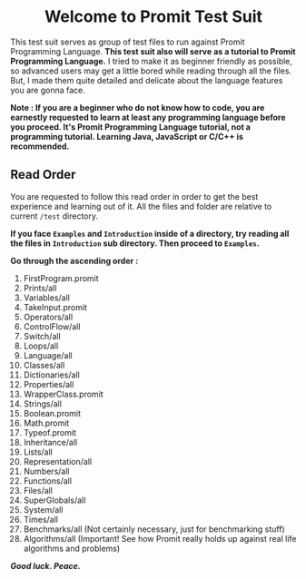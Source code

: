 <h1 align= "center">Welcome to Promit Test Suit</h1>

<p>This test suit serves as group of test files to run against Promit Programming Language. <b>This test suit also will serve as a tutorial to Promit Programming Language.</b> I tried to make it as beginner friendly as possible, so advanced users may get a little bored while reading through all the files. But, I made them quite detailed and delicate about the language features you are gonna face.</p>

<p><b>Note : If you are a beginner who do not know how to code, you are earnestly requested to learn at least any programming language before you proceed. It's Promit Programming Language tutorial, not a programming tutorial. Learning Java, JavaScript or C/C++ is recommended.</b></p>

## Read Order

You are requested to follow this read order in order to get the best experience and learning out of it. All the files and folder are relative to current ``/test``  directory.

<b>If you face ``Examples`` and ``Introduction`` inside of a directory, try reading all the files in ``Introduction`` sub directory. Then proceed to ``Examples``.</b>

**Go through the ascending order :**
 1. FirstProgram.promit
 2. Prints/all
 3. Variables/all
 4. TakeInput.promit
 5. Operators/all
 6. ControlFlow/all
 7. Switch/all
 8. Loops/all
 9. Language/all
 10. Classes/all
 11. Dictionaries/all 
 12. Properties/all 
 13. WrapperClass.promit
 14. Strings/all
 15. Boolean.promit
 16. Math.promit
 17. Typeof.promit
 18. Inheritance/all
 19. Lists/all
 20. Representation/all
 21. Numbers/all
 22. Functions/all
 23. Files/all
 24. SuperGlobals/all
 25. System/all
 26. Times/all
 27. Benchmarks/all (Not certainly necessary, just for benchmarking stuff)
 28. Algorithms/all (Important! See how Promit really holds up against real life algorithms and problems)

<b><i>Good luck. Peace.</i><b>
